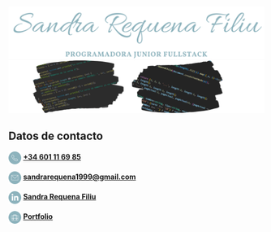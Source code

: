 <p align = "center">
  <img src="images/presentacion.png">
  <img src="images/portada.png">
</p>

## Datos de contacto
<img src="images/Icono_tel.png" width="25" align="center"> **[+34 601 11 69 85](https://api.whatsapp.com/send?phone=%2B34601116985)**

<img src="images/Icono_mail.png" width="25" align="center"> **sandrarequena1999@gmail.com**

<img src="images/Icono_LinkedIn.png" width="25" align="center"> **[Sandra Requena Filiu](https://www.linkedin.com/in/sandra-requena-filiu/)**

<img src="images/Icono_portfolio.png" width="25" align="center"> **[Portfolio](https://srequenafiliu.github.io)**

<!--
**Trafasan/Trafasan** is a ✨ _special_ ✨ repository because its `README.md` (this file) appears on your GitHub profile.

Here are some ideas to get you started:

- 🔭 I’m currently working on ...
- 🌱 I’m currently learning ...
- 👯 I’m looking to collaborate on ...
- 🤔 I’m looking for help with ...
- 💬 Ask me about ...
- 📫 How to reach me: ...
- 😄 Pronouns: ...
- ⚡ Fun fact: ...
-->
